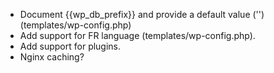 * Document {{wp_db_prefix}} and provide a default value ('') (templates/wp-config.php)
* Add support for FR language (templates/wp-config.php).
* Add support for plugins.
* Nginx caching?
